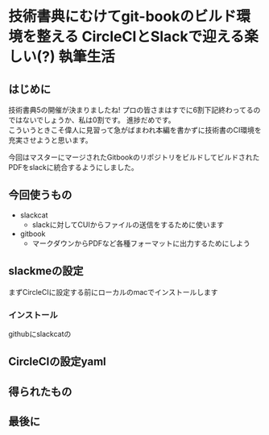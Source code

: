 # 技術書典にむけてgit-bookのビルド環境を整える CircleCIとSlackで迎える楽しい(?) 執筆生活

## はじめに

技術書典5の開催が決まりましたね! プロの皆さまはすでに6割下記終わってるのではないでしょうか、私は0割です。 進捗だめです。  
こういうときこそ偉人に見習って急がばまわれ本編を書かずに技術書のCI環境を充実させようと思います。

今回はマスターにマージされたGitbookのリポジトリをビルドしてビルドされたPDFをslackに統合するようにしました。


## 今回使うもの
* slackcat
    * slackに対してCUIからファイルの送信をするために使います
* gitbook
    * マークダウンからPDFなど各種フォーマットに出力するためにしよう

## slackmeの設定
まずCircleCIに設定する前にローカルのmacでインストールします
### インストール
githubにslackcatの

## CircleCIの設定yaml

## 得られたもの

## 最後に

